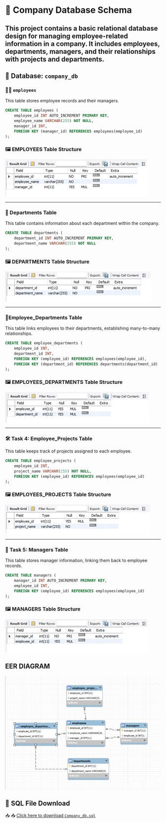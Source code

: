 # 📘 Company Database Schema
This project contains a basic relational database design for managing employee-related information in a company.
It includes employees, departments, managers, and their relationships with projects and departments.
---

## 🧱 Database: `company_db`

### 🧑‍💼 `employees`

This table stores employee records and their managers.

```sql
CREATE TABLE employees (
    employee_id INT AUTO_INCREMENT PRIMARY KEY,
    employee_name VARCHAR(255) NOT NULL,
    manager_id INT,
    FOREIGN KEY (manager_id) REFERENCES employees(employee_id)
);
```
### 🖼️ EMPLOYEES Table Structure

![Employees Table Structure](IMAGESS/Screenshot%202025-04-11%20200017.png)

---

### 🏢 Departments Table

This table contains information about each department within the company.

```sql
CREATE TABLE departments (
    department_id INT AUTO_INCREMENT PRIMARY KEY,
    department_name VARCHAR(255) NOT NULL
);
```

### 🖼️ DEPARTMENTS Table Structure
![Employees Table Structure](IMAGESS/Screenshot%202025-04-11%20200102.png)

---

### 🧾Employee_Departments Table

This table links employees to their departments, establishing many-to-many relationships.

```sql
CREATE TABLE employee_departments (
    employee_id INT,
    department_id INT,
    FOREIGN KEY (employee_id) REFERENCES employees(employee_id),
    FOREIGN KEY (department_id) REFERENCES departments(department_id)
);
```

### 🖼️ EMPLOYEES_DEPARTMENTS Table Structure
![Employees Table Structure](IMAGESS/Screenshot%202025-04-11%20200145.png)

---

### 🛠️ Task 4: Employee_Projects Table
This table keeps track of projects assigned to each employee.

```sql
CREATE TABLE employee_projects (
    employee_id INT,
    project_name VARCHAR(255) NOT NULL,
    FOREIGN KEY (employee_id) REFERENCES employees(employee_id)
);
```

### 🖼️ EMPLOYEES_PROJECTS Table Structure
![Employees Table Structure](IMAGESS/Screenshot%202025-04-11%20200213.png)

---

### 👔 Task 5: Managers Table
This table stores manager information, linking them back to employee records.

```sql
CREATE TABLE managers (
    manager_id INT AUTO_INCREMENT PRIMARY KEY,
    employee_id INT,
    FOREIGN KEY (employee_id) REFERENCES employees(employee_id)
);
```

### 🖼️ MANAGERS Table Structure
![Employees Table Structure](IMAGESS/Screenshot%202025-04-11%20200244.png)

## EER DIAGRAM
![Screenshot](IMAGESS/eer%20company.png)

## 💾 SQL File Download  
📥 📥 [Click here to download `Company_db.sql`](https://github.com/YOUR_USERNAME/YOUR_REPO/raw/main/FINAL%20LAB%20TASK%201/IMAGESS/Company_db.sql)









